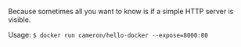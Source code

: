 Because sometimes all you want to know is if a simple HTTP server is visible.

Usage: `$ docker run cameron/hello-docker --expose=8000:80`
